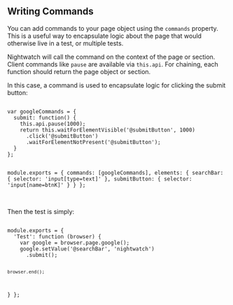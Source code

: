 ## Writing Commands

You can add commands to your page object using the `commands` property. This is a useful way to encapsulate logic about the page that would otherwise live in a test, or multiple tests.

Nightwatch will call the command on the context of the page or section. Client commands like `pause` are available via `this.api`. For chaining, each function should return the page object or section.

In this case, a command is used to encapsulate logic for clicking the submit button:

<div class="sample-test">
<pre data-language="javascript"><code class="language-javascript">
var googleCommands = {
  submit: function() {
    this.api.pause(1000);
    return this.waitForElementVisible('@submitButton', 1000)
      .click('@submitButton')
      .waitForElementNotPresent('@submitButton');
  }
};

module.exports = {
  commands: [googleCommands],
  elements: {
    searchBar: {
      selector: 'input[type=text]'
    },
    submitButton: {
      selector: 'input[name=btnK]'
    }
  }
};
</code></pre>
</div>

<br>
Then the test is simply:

<div class="sample-test">
<pre data-language="javascript"><code class="language-javascript">
module.exports = {
  'Test': function (browser) {
    var google = browser.page.google();
    google.setValue('@searchBar', 'nightwatch')
      .submit();

    browser.end();
  }
};
</code></pre>
</div>
